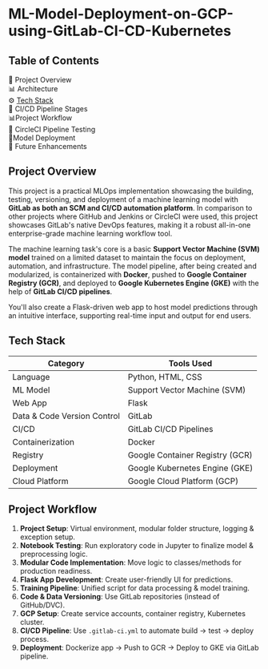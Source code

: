 # ML-Model-Deployment-on-GCP-using-GitLab-CI-CD-Kubernetes

## Table of Contents
📌 Project Overview  
📊 Architecture  
⚙️ [Tech Stack](#tech-stack)  
🔄 CI/CD Pipeline Stages  
📊Project Workflow  
🧪 CircleCI Pipeline Testing  
🔄Model Deployment  
📝 Future Enhancements  

## Project Overview
This project is a practical MLOps implementation showcasing the building, testing, versioning, and deployment of a machine learning model with **GitLab as both an SCM and CI/CD automation platform**. In comparison to other projects where GitHub and Jenkins or CircleCI were used, this project showcases GitLab's native DevOps features, making it a robust all-in-one enterprise-grade machine learning workflow tool.

The machine learning task's core is a basic **Support Vector Machine (SVM) model** trained on a limited dataset to maintain the focus on deployment, automation, and infrastructure. The model pipeline, after being created and modularized, is containerized with **Docker**, pushed to **Google Container Registry (GCR)**, and deployed to **Google Kubernetes Engine (GKE)** with the help of **GitLab CI/CD pipelines**.

You'll also create a Flask-driven web app to host model predictions through an intuitive interface, supporting real-time input and output for end users.

## Tech Stack
| Category        | Tools Used                              |
|----------------|------------------------------------------|
| Language        | Python, HTML, CSS                       |
| ML Model        | Support Vector Machine (SVM)            |
| Web App         | Flask                                   |
| Data & Code Version Control | GitLab              |
| CI/CD           | GitLab CI/CD Pipelines                  |
| Containerization| Docker                                  |
| Registry        | Google Container Registry (GCR)         |
| Deployment      | Google Kubernetes Engine (GKE)          |
| Cloud Platform  | Google Cloud Platform (GCP)             |

## Project Workflow

1. **Project Setup**: Virtual environment, modular folder structure, logging & exception setup.
2. **Notebook Testing**: Run exploratory code in Jupyter to finalize model & preprocessing logic.
3. **Modular Code Implementation**: Move logic to classes/methods for production readiness.
4. **Flask App Development**: Create user-friendly UI for predictions.
5. **Training Pipeline**: Unified script for data processing & model training.
6. **Code & Data Versioning**: Use GitLab repositories (instead of GitHub/DVC).
7. **GCP Setup**: Create service accounts, container registry, Kubernetes cluster.
8. **CI/CD Pipeline**: Use `.gitlab-ci.yml` to automate build → test → deploy process.
9. **Deployment**: Dockerize app → Push to GCR → Deploy to GKE via GitLab pipeline.
